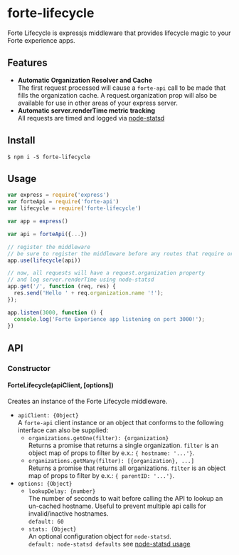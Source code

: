 # forte-lifecycle

Forte Lifecycle is expressjs middleware that provides lifecycle magic to your Forte experience apps.

## Features

* **Automatic Organization Resolver and Cache**  
The first request processed will cause a `forte-api` call to be made that fills the organization cache. A request.organization prop will also be available for use in other areas of your express server.
* **Automatic server.renderTime metric tracking**  
All requests are timed and logged via [node-statsd](https://github.com/sivy/node-statsd)

## Install

`$ npm i -S forte-lifecycle`

## Usage

``` js
var express = require('express')
var forteApi = require('forte-api')
var lifecycle = require('forte-lifecycle')

var app = express()

var api = forteApi({...})

// register the middleware
// be sure to register the middleware before any routes that require organization info
app.use(lifecycle(api)) 

// now, all requests will have a request.organization property
// and log server.renderTime using node-statsd
app.get('/', function (req, res) {
  res.send('Hello ' + req.organization.name '!');
});

app.listen(3000, function () {  
  console.log('Forte Experience app listening on port 3000!');
})
```

## API

### Constructor

#### ForteLifecycle(apiClient, [options])
Creates an instance of the Forte Lifecycle middleware.

* `apiClient: {Object}`  
A `forte-api` client instance or an object that conforms to the following interface can also be supplied:
    * `organizations.getOne(filter): {organization}`  
    Returns a promise that returns a single organization. `filter` is an object map of props to filter by e.x.: `{ hostname: '...'}`.
    * `organizations.getMany(filter): [{organization}, ...]`  
    Returns a promise that returns all organizations. `filter` is an object map of props to filter by e.x.: `{ parentID: '...'}`. 
* `options: {Object}`
    * `lookupDelay: {number}`  
    The number of seconds to wait before calling the API to lookup an un-cached hostname. Useful to prevent multiple api calls for invalid/inactive hostnames.  
    `default: 60`
    * `stats: {Object}`  
    An optional configuration object for `node-statsd`.  
    `default: node-statsd defaults` see [node-statsd usage](https://github.com/sivy/node-statsd#usage)
